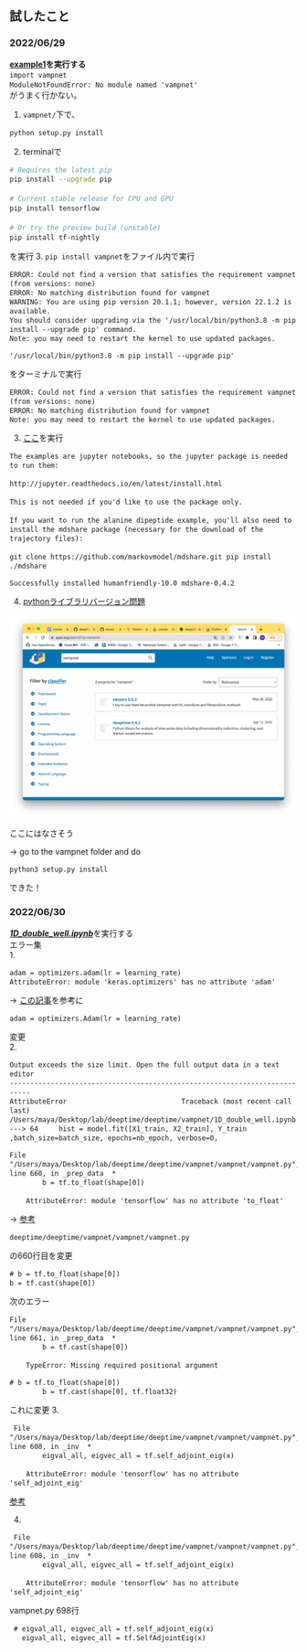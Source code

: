 ## 試したこと
### 2022/06/29
**[example1](../vampnet/examples/1D_double_well.ipynb)を実行する**  
```import vampnet```  
```ModuleNotFoundError: No module named 'vampnet'```  
がうまく行かない。
1. ```vampnet/```下で、
```bash
python setup.py install
```
2. terminalで
```bash
# Requires the latest pip
pip install --upgrade pip

# Current stable release for CPU and GPU
pip install tensorflow

# Or try the preview build (unstable)
pip install tf-nightly
```
を実行
3. ```pip install vampnet```をファイル内で実行
```
ERROR: Could not find a version that satisfies the requirement vampnet (from versions: none)
ERROR: No matching distribution found for vampnet
WARNING: You are using pip version 20.1.1; however, version 22.1.2 is available.
You should consider upgrading via the '/usr/local/bin/python3.8 -m pip install --upgrade pip' command.
Note: you may need to restart the kernel to use updated packages.
```
```
'/usr/local/bin/python3.8 -m pip install --upgrade pip'
```
をターミナルで実行
```
ERROR: Could not find a version that satisfies the requirement vampnet (from versions: none)
ERROR: No matching distribution found for vampnet
Note: you may need to restart the kernel to use updated packages.
```


3. [ここ](../vampnet/README.md)を実行
```
The examples are jupyter notebooks, so the jupyter package is needed to run them:

http://jupyter.readthedocs.io/en/latest/install.html

This is not needed if you'd like to use the package only.

If you want to run the alanine dipeptide example, you'll also need to install the mdshare package (necessary for the download of the trajectory files):

git clone https://github.com/markovmodel/mdshare.git pip install ./mdshare
```

```
Successfully installed humanfriendly-10.0 mdshare-0.4.2
```
4. [pythonライブラリバージョン問題](https://kajindowsxp.com/pip-unable/)

![pypi](../images/no_vampnet.png)

ここにはなさそう


→
go to the vampnet folder and do
```
python3 setup.py install
```
できた！
### 2022/06/30
[***1D_double_well.ipynb***](../vampnet/1D_double_well.ipynb)を実行する  
エラー集  
1. 
```
adam = optimizers.adam(lr = learning_rate)
AttributeError: module 'keras.optimizers' has no attribute 'adam'
```
→ [この記事](https://qiita.com/hetare/questions/b39b7deacf83e257f2ae)を参考に
```
adam = optimizers.Adam(lr = learning_rate)
```
変更  
2. 

```
Output exceeds the size limit. Open the full output data in a text editor
---------------------------------------------------------------------------
AttributeError                            Traceback (most recent call last)
/Users/maya/Desktop/lab/deeptime/deeptime/vampnet/1D_double_well.ipynb 
---> 64     hist = model.fit([X1_train, X2_train], Y_train ,batch_size=batch_size, epochs=nb_epoch, verbose=0,
```
```
File "/Users/maya/Desktop/lab/deeptime/deeptime/vampnet/vampnet/vampnet.py", line 660, in _prep_data  *
        b = tf.to_float(shape[0])

    AttributeError: module 'tensorflow' has no attribute 'to_float'
```
→ [参考](https://github.com/google/tangent/issues/95)
```
deeptime/deeptime/vampnet/vampnet/vampnet.py
```
の660行目を変更
```
# b = tf.to_float(shape[0])
b = tf.cast(shape[0])
```
次のエラー
```
File "/Users/maya/Desktop/lab/deeptime/deeptime/vampnet/vampnet/vampnet.py", line 661, in _prep_data  *
        b = tf.cast(shape[0])

    TypeError: Missing required positional argument
```
```
# b = tf.to_float(shape[0])
        b = tf.cast(shape[0], tf.float32)
```
これに変更
3. 
```
 File "/Users/maya/Desktop/lab/deeptime/deeptime/vampnet/vampnet/vampnet.py", line 608, in _inv  *
        eigval_all, eigvec_all = tf.self_adjoint_eig(x)

    AttributeError: module 'tensorflow' has no attribute 'self_adjoint_eig'
```
[参考](https://aiacademy.jp/media/?p=1610)

4. 
```
 File "/Users/maya/Desktop/lab/deeptime/deeptime/vampnet/vampnet/vampnet.py", line 608, in _inv  *
        eigval_all, eigvec_all = tf.self_adjoint_eig(x)

    AttributeError: module 'tensorflow' has no attribute 'self_adjoint_eig'
```
vampnet.py 698行
```
 # eigval_all, eigvec_all = tf.self_adjoint_eig(x)
   eigval_all, eigvec_all = tf.SelfAdjointEig(x)
```